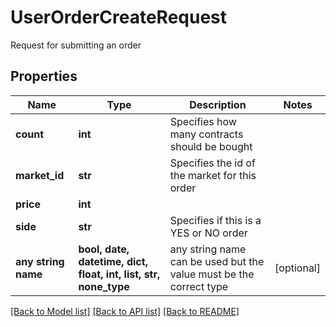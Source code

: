 # UserOrderCreateRequest

Request for submitting an order

## Properties
Name | Type | Description | Notes
------------ | ------------- | ------------- | -------------
**count** | **int** | Specifies how many contracts should be bought | 
**market_id** | **str** | Specifies the id of the market for this order | 
**price** | **int** |  | 
**side** | **str** | Specifies if this is a YES or NO order | 
**any string name** | **bool, date, datetime, dict, float, int, list, str, none_type** | any string name can be used but the value must be the correct type | [optional]

[[Back to Model list]](../README.md#documentation-for-models) [[Back to API list]](../README.md#documentation-for-api-endpoints) [[Back to README]](../README.md)



